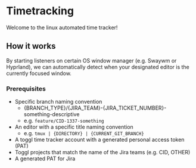 # Timetracking

Welcome to the linux automated time tracker!

## How it works

By starting listeners on certain OS window manager (e.g. Swaywm or Hyprland), we can automatically detect
when your designated editor is the currently focused window.

### Prerequisites

- Specific branch naming convention
  - {BRANCH_TYPE}/{JIRA_TEAM}-{JIRA_TICKET_NUMBER}-something-descriptive
  - e.g. `feature/CID-1337-something`
- An editor with a specific title naming convention
  - e.g. `tmux | {DIRECTORY} | {CURRENT_GIT_BRANCH}`
- A toggl time tracker account with a generated personal access token (PAT)
- Toggl projects that match the name of the Jira teams (e.g. CID, OTHER)
- A generated PAT for Jira
